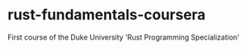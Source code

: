 # rust-fundamentals-coursera
First course of the Duke University 'Rust Programming Specialization' 
